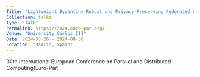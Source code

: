 ```yaml
---
Title: "Lightweight Byzantine-Robust and Privacy-Preserving Federated Learning"
Collection: talks
Type: "Talk"
Permalink: https://2024.euro-par.org/
Venue: "University Carlos III"
Date: 2024-08-26 - 2024-08-30
Location: "Madrid, Spain"
---
```


30th International European Conference on Parallel and Distributed Computing(Euro-Par)
